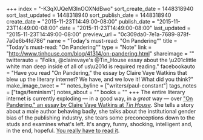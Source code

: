 +++
index = "-K3qXUQeM3InOOXNdBwo"
sort_create_date = 1448318940
sort_last_updated = 1448318940
sort_publish_date = 1448318940
create_date = "2015-11-23T14:49:00-08:00"
publish_date = "2015-11-23T14:49:00-08:00"
date = "2015-11-23T14:49:00-08:00"
last_updated = "2015-11-23T14:49:00-08:00"
preview_url = "0c309da0-7e1a-7689-878f-7a0e6b4fd786"
name = "Today's must-read: \"On Pandering\""
title = "Today's must-read: \"On Pandering\""
type = "Note"
link = "http://www.tinhouse.com/blog/41314/on-pandering.html"
shareimage = ""
twitterauto = "Folks, @clairevaye's @Tin_House essay about the \u201clittle white man deep inside of all of us\u201d is required reading."
facebookauto = "Have you read \"On Pandering,\" the essay by Claire Vaye Watkins that blew up the literary internet? We have, and we love it! What did you think?"
make_image_tweet = ""
notes_byline = ["writers/paul-constant"]
tags_notes = ["tags/feminism"]
notes_about = ""
books = ""
+++
The entire literary internet is currently exploding — in a good way, in a *great* way — over ["On Pandering," an essay by Claire Vaye Watkins at *Tin House*](http://www.tinhouse.com/blog/41314/on-pandering.html). She tells a story about a male author behaving badly, she talks about the institutional gender bias of the publishing industry, she tears some preconceptions down to the studs and examines what's left. It's angry, funny, shocking, intelligent and, in the end, hopeful. [You really have to read it](http://www.tinhouse.com/blog/41314/on-pandering.html).